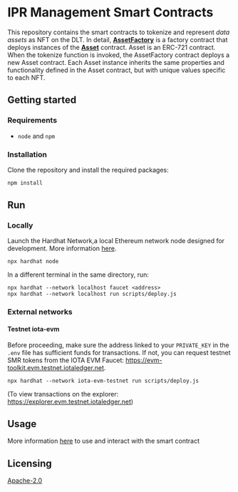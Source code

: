 # IPR Management Smart Contracts

This repository contains the smart contracts to tokenize and represent *data assets* as NFT on the DLT.  In detail, [**AssetFactory**](./contracts/AssetFactory.sol) is a factory contract that deploys instances of the [**Asset**](./contracts/Asset.sol) contract. Asset is an ERC-721 contract. When the tokenize function is invoked, the AssetFactory contract deploys a new Asset contract. Each Asset instance inherits the same properties and functionality defined in the Asset contract, but with unique values specific to each NFT. 
  

## Getting started  

### Requirements  

- `node` and `npm` 

### Installation  

Clone the repository and install the required packages:  
```sh
npm install
``` 

## Run

### Locally

Launch the Hardhat Network,a local Ethereum network node designed for development. More information [here](https://hardhat.org/).
```shell
npx hardhat node
```

In a different terminal in the same directory, run:

```shell
npx hardhat --network localhost faucet <address>
npx hardhat --network localhost run scripts/deploy.js
```

### External networks

#### Testnet iota-evm 
Before proceeding, make sure the address linked to your `PRIVATE_KEY` in the `.env` file has sufficient funds for transactions. If not, you can request testnet SMR tokens from the IOTA EVM Faucet: https://evm-toolkit.evm.testnet.iotaledger.net.

```shell
npx hardhat --network iota-evm-testnet run scripts/deploy.js  
```

(To view transactions on the explorer: https://explorer.evm.testnet.iotaledger.net)

## Usage  

More information [here](https://github.com/MODERATE-Project/trust-service) to use and interact with the smart contract


## Licensing  

[Apache-2.0](http://www.apache.org/licenses/LICENSE-2.0)